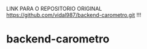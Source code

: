 LINK PARA O REPOSITORIO ORIGINAL https://github.com/vidal987/backend-carometro.git !!!

# backend-carometro
